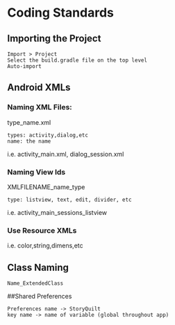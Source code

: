 # Coding Standards
## Importing the Project
```
Import > Project
Select the build.gradle file on the top level
Auto-import
```

## Android XMLs
### Naming XML Files:
type_name.xml
```
types: activity,dialog,etc 
name: the name
```
i.e. activity\_main.xml, dialog\_session.xml

### Naming View Ids
XMLFILENAME\_name\_type

```
type: listview, text, edit, divider, etc
```

i.e. activity_main_sessions_listview

### Use Resource XMLs
i.e. color,string,dimens,etc

## Class Naming
```
Name_ExtendedClass
```

##Shared Preferences

```
Preferences name -> StoryQuilt 
key name -> name of variable (global throughout app)
```
